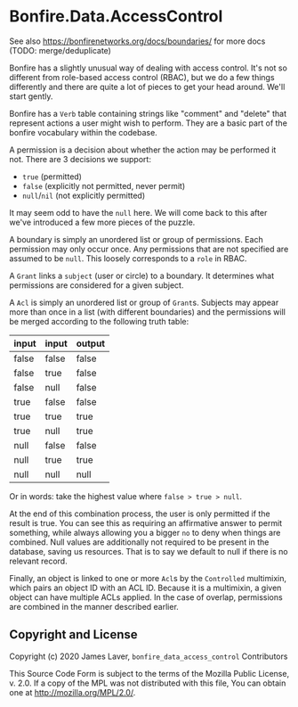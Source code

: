 # Bonfire.Data.AccessControl

See also https://bonfirenetworks.org/docs/boundaries/ for more docs (TODO: merge/deduplicate)

Bonfire has a slightly unusual way of dealing with access control.
It's not so different from role-based access control (RBAC), but we do
a few things differently and there are quite a lot of pieces to get
your head around. We'll start gently.

Bonfire has a `Verb` table containing strings like "comment" and
"delete" that represent actions a user might wish to perform. They are
a basic part of the bonfire vocabulary within the codebase.

A permission is a decision about whether the action may be performed
it not. There are 3 decisions we support:

* `true` (permitted)
* `false` (explicitly not permitted, never permit)
* `null`/`nil` (not explicitly permitted)

It may seem odd to have the `null` here. We will come back to this
after we've introduced a few more pieces of the puzzle.

A boundary is simply an unordered list or group of permissions. Each
permission may only occur once. Any permissions that are not specified
are assumed to be `null`. This loosely corresponds to a `role` in RBAC.

A `Grant` links a `subject` (user or circle) to a boundary. It
determines what permissions are considered for a given subject.

A `Acl` is simply an unordered list or group of `Grant`s. Subjects may
appear more than once in a list (with different boundaries) and the
permissions will be merged according to the following truth table:

| input | input | output |
|-------|-------|--------|
| false | false | false  |
| false | true  | false  |
| false | null  | false  |
| true  | false | false  |
| true  | true  | true   |
| true  | null  | true   |
| null  | false | false  |
| null  | true  | true   |
| null  | null  | null   |

Or in words: take the highest value where `false > true > null`.

At the end of this combination process, the user is only permitted if
the result is true. You can see this as requiring an affirmative
answer to permit something, while always allowing you a bigger `no` to
deny when things are combined. Null values are additionally not
required to be present in the database, saving us resources. That is
to say we default to null if there is no relevant record.

Finally, an object is linked to one or more `Acl`s by the `Controlled` multimixin, which pairs an object ID with an ACL ID. Because it is a multimixin, a given object can have multiple ACLs applied. In the case of overlap, permissions are combined in the manner described earlier. 


## Copyright and License

Copyright (c) 2020 James Laver, `bonfire_data_access_control` Contributors

This Source Code Form is subject to the terms of the Mozilla Public
License, v. 2.0. If a copy of the MPL was not distributed with this
file, You can obtain one at http://mozilla.org/MPL/2.0/.

